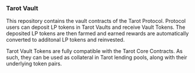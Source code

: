 ### Tarot Vault

This repository contains the vault contracts of the Tarot Protocol. Protocol users can deposit LP tokens in Tarot Vaults and receive Vault Tokens. The deposited LP tokens are then farmed and earned rewards are automatically converted to additonal LP tokens and reinvested.

Tarot Vault Tokens are fully compatible with the Tarot Core Contracts. As such, they can be used as collateral in Tarot lending pools, along with their underlying token pairs.
